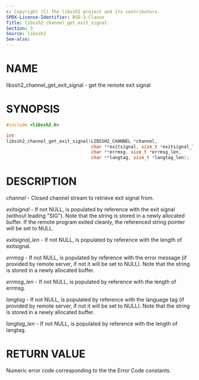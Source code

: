 ```yaml
---
c: Copyright (C) The libssh2 project and its contributors.
SPDX-License-Identifier: BSD-3-Clause
Title: libssh2_channel_get_exit_signal
Section: 3
Source: libssh2
See-also:
---
```


# NAME

libssh2_channel_get_exit_signal - get the remote exit signal

# SYNOPSIS

~~~c
#include <libssh2.h>

int
libssh2_channel_get_exit_signal(LIBSSH2_CHANNEL *channel,
                                char **exitsignal, size_t *exitsignal_len,
                                char **errmsg, size_t *errmsg_len,
                                char **langtag, size_t *langtag_len);
~~~

# DESCRIPTION

*channel* - Closed channel stream to retrieve exit signal from.

*exitsignal* - If not NULL, is populated by reference with the exit signal
(without leading "SIG"). Note that the string is stored in a newly allocated
buffer. If the remote program exited cleanly, the referenced string pointer
will be set to NULL.

*exitsignal_len* - If not NULL, is populated by reference with the length
of exitsignal.

*errmsg* - If not NULL, is populated by reference with the error message
(if provided by remote server, if not it will be set to NULL). Note that the
string is stored in a newly allocated buffer.

*errmsg_len* - If not NULL, is populated by reference with the length of errmsg.

*langtag* - If not NULL, is populated by reference with the language tag
(if provided by remote server, if not it will be set to NULL). Note that the
string is stored in a newly allocated buffer.

*langtag_len* - If not NULL, is populated by reference with the length of langtag.

# RETURN VALUE

Numeric error code corresponding to the the Error Code constants.

